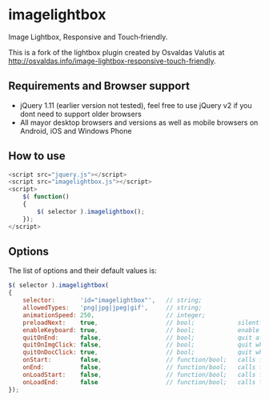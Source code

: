 imagelightbox
=============

Image Lightbox, Responsive and Touch‑friendly.

This is a fork of the lightbox plugin created by Osvaldas Valutis at http://osvaldas.info/image-lightbox-responsive-touch-friendly.

## Requirements and Browser support

* jQuery 1.11 (earlier version not tested), feel free to use jQuery v2 if you dont need to support older browsers
* All mayor desktop browsers and versions as well as mobile browsers on Android, iOS and Windows Phone

## How to use

````javascript
<script src="jquery.js"></script>
<script src="imagelightbox.js"></script>
<script>
    $( function()
    {
        $( selector ).imagelightbox();
    });
</script>
````

## Options

The list of options and their default values is:

````javascript
$( selector ).imagelightbox(
{
    selector:       'id="imagelightbox"',   // string;
    allowedTypes:   'png|jpg|jpeg|gif',     // string;
    animationSpeed: 250,                    // integer;
    preloadNext:    true,                   // bool;            silently preload the next image
    enableKeyboard: true,                   // bool;            enable keyboard shortcuts (arrows Left/Right and Esc)
    quitOnEnd:      false,                  // bool;            quit after viewing the last image
    quitOnImgClick: false,                  // bool;            quit when the viewed image is clicked
    quitOnDocClick: true,                   // bool;            quit when anything but the viewed image is clicked
    onStart:        false,                  // function/bool;   calls function when the lightbox starts
    onEnd:          false,                  // function/bool;   calls function when the lightbox quits
    onLoadStart:    false,                  // function/bool;   calls function when the image load begins
    onLoadEnd:      false                   // function/bool;   calls function when the image finishes loading
});
````
